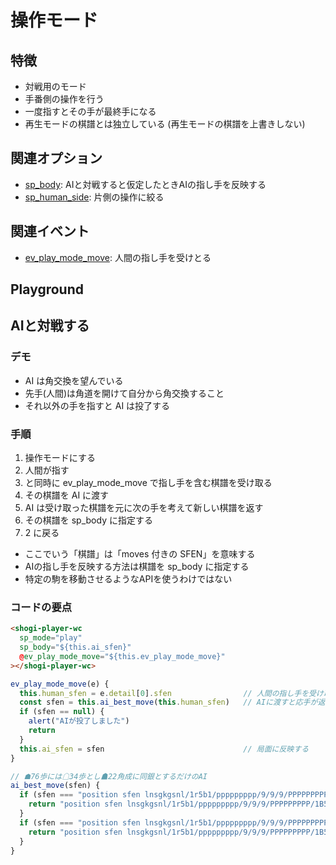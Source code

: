 # 操作モード

## 特徴

* 対戦用のモード
* 手番側の操作を行う
* 一度指すとその手が最終手になる
* 再生モードの棋譜とは独立している (再生モードの棋譜を上書きしない)

## 関連オプション

* [sp_body](/reference/props/#sp-body): AIと対戦すると仮定したときAIの指し手を反映する
* [sp_human_side](/reference/props/#sp-human-side): 片側の操作に絞る

## 関連イベント

* [ev_play_mode_move](/reference/event/#ev-play-mode-move-hash-object): 人間の指し手を受けとる

## Playground

<template>
<div class="play_mode_playground">
  <ShogiPlayerWcWrapper
    sp_mode="play"
    @ev_play_mode_move="ev_play_mode_move"
    sp_controller
    />
  <ul>
    <li v-for="e in list">{{e}}</li>
  </ul>
</div>
</template>

<script>
export default {
  data() {
    return {
      list: [],
    }
  },
  methods: {
    ev_play_mode_move(e) {
      this.list.length = e.detail[0].turn - 1
      this.list.push(e.detail[0].last_move_info.to_kif)
    },
  },
}
</script>

<style lang="styl">
.play_mode_playground
  ul
    list-style-type: none
    font-size: 0.75rem
    display: flex
    flex-wrap: wrap
    gap: 0.5rem
</style>

## AIと対戦する

### デモ

<CustomizeExample name="human_vs_ai" width="250" height="370" />

* AI は角交換を望んでいる
* 先手(人間)は角道を開けて自分から角交換すること
* それ以外の手を指すと AI は投了する

### 手順

1. 操作モードにする
1. 人間が指す
1. と同時に ev_play_mode_move で指し手を含む棋譜を受け取る
1. その棋譜を AI に渡す
1. AI は受け取った棋譜を元に次の手を考えて新しい棋譜を返す
1. その棋譜を sp_body に指定する
1. 2 に戻る

* ここでいう「棋譜」は「moves 付きの SFEN」を意味する
* AIの指し手を反映する方法は棋譜を sp_body に指定する
* 特定の駒を移動させるようなAPIを使うわけではない

### コードの要点

```html
<shogi-player-wc
  sp_mode="play"
  sp_body="${this.ai_sfen}"
  @ev_play_mode_move="${this.ev_play_mode_move}"
></shogi-player-wc>
```

```javascript
ev_play_mode_move(e) {
  this.human_sfen = e.detail[0].sfen                // 人間の指し手を受け取って
  const sfen = this.ai_best_move(this.human_sfen)   // AIに渡すと応手が返ってくるので
  if (sfen == null) {
    alert("AIが投了しました")
    return
  }
  this.ai_sfen = sfen                               // 局面に反映する
}

// ☗76歩には☖34歩とし☗22角成に同銀とするだけのAI
ai_best_move(sfen) {
  if (sfen === "position sfen lnsgkgsnl/1r5b1/ppppppppp/9/9/9/PPPPPPPPP/1B5R1/LNSGKGSNL b - 1 moves 7g7f") {
    return "position sfen lnsgkgsnl/1r5b1/ppppppppp/9/9/9/PPPPPPPPP/1B5R1/LNSGKGSNL b - 1 moves 7g7f 3c3d"
  }
  if (sfen === "position sfen lnsgkgsnl/1r5b1/ppppppppp/9/9/9/PPPPPPPPP/1B5R1/LNSGKGSNL b - 1 moves 7g7f 3c3d 8h2b+") {
    return "position sfen lnsgkgsnl/1r5b1/ppppppppp/9/9/9/PPPPPPPPP/1B5R1/LNSGKGSNL b - 1 moves 7g7f 3c3d 8h2b+ 3a2b"
  }
}
```

